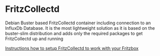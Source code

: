 # FritzCollectd
Debian Buster based FritzCollectd container including connection to an InfluxDb Database.
It is the most lightweight solution as it is based on the buster-slim distribution and adds only the required packages to get FritzCollectd up and running

[Instructions how to setup FritzCollectd to work with your Fritzbox](https://github.com/fetzerch/fritzcollectd)
